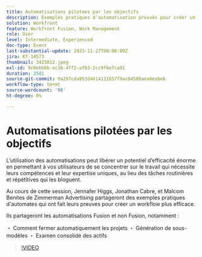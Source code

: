 ```yaml
---
title: Automatisations pilotées par les objectifs
description: Exemples pratiques d'automatisation prouvés pour créer un workflow plus efficace.
solution: Workfront
feature: Workfront Fusion, Work Management
role: User
level: Intermediate, Experienced
doc-type: Event
last-substantial-update: 2023-11-27T00:00:00Z
jira: KT-14573
thumbnail: 3425812.jpeg
exl-id: 9c0ebb6b-ec36-4ff2-af03-2cc9f6e7ca91
duration: 2581
source-git-commit: 9a297cda953d4414131657f9ac84580aea0eabeb
workflow-type: tm+mt
source-wordcount: '98'
ht-degree: 0%

---
```


# Automatisations pilotées par les objectifs

L’utilisation des automatisations peut libérer un potentiel d’efficacité énorme en permettant à vos utilisateurs de se concentrer sur le travail qui nécessite leurs compétences et leur expertise uniques, au lieu des tâches routinières et répétitives qui les bloguent.

Au cours de cette session, Jennafer Higgs, Jonathan Cabre, et Malcom Benites de Zimmerman Advertising partageront des exemples pratiques d&#39;automates qui ont fait leurs preuves pour créer un workflow plus efficace.

Ils partageront les automatisations Fusion et non Fusion, notamment :

・ Comment fermer automatiquement les projets
・ Génération de sous-modèles
・ Examen consolidé des actifs

>[!VIDEO](https://video.tv.adobe.com/v/3425812/?learn=on)
